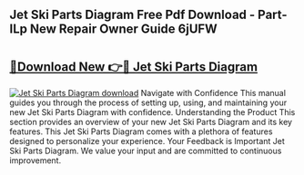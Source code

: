 ## Jet Ski Parts Diagram Free Pdf Download - Part-ILp New Repair Owner Guide 6jUFW

# <h2><a href="http://dfqw2v.blite.top/?on=Jet+Ski+Parts+Diagram">🔗Download New 👉🔴 Jet Ski Parts Diagram</a></h2>

[![Jet Ski Parts Diagram download](https://i.imgur.com/lujVjoI.png)](http://dfqw2v.blite.top/?on=Jet+Ski+Parts+Diagram)
Navigate with Confidence This manual guides you through the process of setting up, using, and maintaining your new Jet Ski Parts Diagram with confidence. Understanding the Product This section provides an overview of your new Jet Ski Parts Diagram and its key features. This Jet Ski Parts Diagram comes with a plethora of features designed to personalize your experience. Your Feedback is Important Jet Ski Parts Diagram. We value your input and are committed to continuous improvement.
